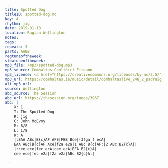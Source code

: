 ```yaml
---
title: Spotted Dog
titleID: spotted-dog.md
key: A
rhythm: jig
date: 2019-01-18
location: Raglan Wellington 
notes:
tags: 
repeats: 3 
parts: AABB 
regtuneoftheweek: 
slowtuneoftheweek: 
mp3_file: /mp3/spotted-dog.mp3
mp3_source: Comhaltas Ceoltóirí Éireann
mp3_licence: <a href="https://creativecommons.org/licenses/by-nc/2.5/">CC-BY-NC-2.5</a>
mp3_url: https://comhaltas.ie/music/detail/comhaltaslive_248_2_padraig_king_jeremy_spenser/
alt_mp3_url: 
source: Wellington
abc_source: The Session
abc_url: https://thesession.org/tunes/3967
abc: |
    X: 1
    T: The Spotted Dog
    R: jig
    C: John McEvoy
    M: 6/8
    L: 1/8
    K: A
    |:EAA ABc|B{c}AF AFE|FBB Bce|(3fga f ecA|
    EAA ABc|B{c}AF Ace|f2a e2a|1 ABc B{c}AF:|2 ABc B2{c}A||
    |:cee ece|fec ecA|cee ecA|EFA B2{c}A|
    cee ece|fec e2a|f2a e2a|ABc B2{c}A:|

---
```

